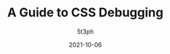 ---
author: 5t3ph
date: 2021-10-06
permalink: false
publisher: smashingmag
tags:
  - guides
  - css
  - debugging
target_url: https://www.smashingmagazine.com/2021/10/guide-debugging-css/
title: A Guide to CSS Debugging
---